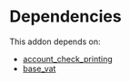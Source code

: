 # Dependencies

This addon depends on:

- [account_check_printing](../../../../../oca-ocb-accounting/odoo-bringout-oca-ocb-account_check_printing)
- [base_vat](../../../../../oca-ocb-core/odoo-bringout-oca-ocb-base_vat)
